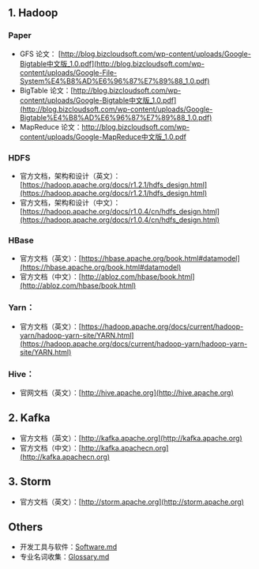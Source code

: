 ## 1. Hadoop 

### Paper

- GFS 论文： [http://blog.bizcloudsoft.com/wp-content/uploads/Google-Bigtable中文版_1.0.pdf](http://blog.bizcloudsoft.com/wp-content/uploads/Google-File-System%E4%B8%AD%E6%96%87%E7%89%88_1.0.pdf)
- BigTable 论文：[http://blog.bizcloudsoft.com/wp-content/uploads/Google-Bigtable中文版_1.0.pdf](http://blog.bizcloudsoft.com/wp-content/uploads/Google-Bigtable%E4%B8%AD%E6%96%87%E7%89%88_1.0.pdf)  
- MapReduce 论文：[http://blog.bizcloudsoft.com/wp-content/uploads/Google-MapReduce中文版_1.0.pdf
](http://blog.bizcloudsoft.com/wp-content/uploads/Google-MapReduce%E4%B8%AD%E6%96%87%E7%89%88_1.0.pdf)

### HDFS 

- 官方文档，架构和设计（英文）：[https://hadoop.apache.org/docs/r1.2.1/hdfs_design.html](https://hadoop.apache.org/docs/r1.2.1/hdfs_design.html)
- 官方文档，架构和设计（中文）：[https://hadoop.apache.org/docs/r1.0.4/cn/hdfs_design.html](https://hadoop.apache.org/docs/r1.0.4/cn/hdfs_design.html)

### HBase

- 官方文档（英文）：[https://hbase.apache.org/book.html#datamodel](https://hbase.apache.org/book.html#datamodel)
- 官方文档（中文）：[http://abloz.com/hbase/book.html](http://abloz.com/hbase/book.html)

### Yarn：

- 官方文档（英文）：[https://hadoop.apache.org/docs/current/hadoop-yarn/hadoop-yarn-site/YARN.html](https://hadoop.apache.org/docs/current/hadoop-yarn/hadoop-yarn-site/YARN.html)

### Hive：

- 官网文档（英文）：[http://hive.apache.org](http://hive.apache.org)



## 2. Kafka

- 官方文档（英文）：[http://kafka.apache.org](http://kafka.apache.org)
- 官方文档（中文）：[http://kafka.apachecn.org](http://kafka.apachecn.org)



## 3. Storm

- 官方文档（英文）：[http://storm.apache.org](http://storm.apache.org)



## Others

- 开发工具与软件：[Software.md](./software.md)
- 专业名词收集：[Glossary.md](./Glossary.md)